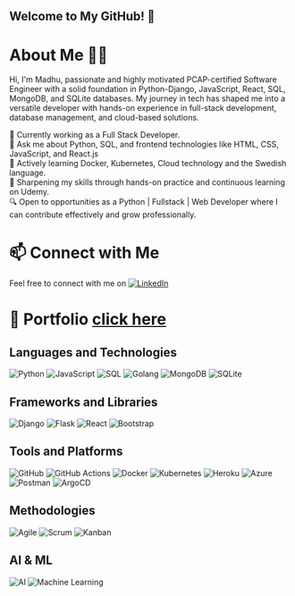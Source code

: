 ## Welcome to My GitHub!  👋

# About Me 👩‍💻

Hi, I'm Madhu, passionate and highly motivated PCAP-certified Software Engineer with a solid foundation in Python-Django, JavaScript, React, SQL, MongoDB, and SQLite databases. My journey in tech has shaped me into a versatile developer with hands-on experience in full-stack development, database management, and cloud-based solutions.

🌱 Currently working as a Full Stack Developer. <br>
💬 Ask me about Python, SQL, and frontend technologies like HTML, CSS, JavaScript, and React.js <br>
🚀 Actively learning Docker, Kubernetes, Cloud technology and the Swedish language. <br>
🎯 Sharpening my skills through hands-on practice and continuous learning on Udemy. <br>
🔍 Open to opportunities as a Python | Fullstack | Web Developer where I can contribute effectively and grow professionally. <br>

# 📫 Connect with Me
Feel free to connect with me on [![LinkedIn](https://img.shields.io/badge/LinkedIn-blue?logo=linkedin&logoColor=white)](https://www.linkedin.com/in/madhu-priyadarshni-ojha-169a1a22/)

# 💼 Portfolio  [click here](https://madhupojha.github.io/portfolio/)

## Languages and Technologies
![Python](https://img.shields.io/badge/Python-blue?logo=python&logoColor=white)
![JavaScript](https://img.shields.io/badge/JavaScript-yellow?logo=javascript&logoColor=white)
![SQL](https://img.shields.io/badge/SQL-blue?logo=sqlite&logoColor=white)
![Golang](https://img.shields.io/badge/Golang-blue?logo=go&logoColor=white)
![MongoDB](https://img.shields.io/badge/MongoDB-green?logo=mongodb&logoColor=white)
![SQLite](https://img.shields.io/badge/SQLite-blue?logo=sqlite&logoColor=white)

## Frameworks and Libraries
![Django](https://img.shields.io/badge/Django-green?logo=django&logoColor=white)
![Flask](https://img.shields.io/badge/Flask-blue?logo=flask&logoColor=white)
![React](https://img.shields.io/badge/React-blue?logo=react&logoColor=white)
![Bootstrap](https://img.shields.io/badge/Bootstrap-purple?logo=bootstrap&logoColor=white)

## Tools and Platforms
![GitHub](https://img.shields.io/badge/GitHub-black?logo=github&logoColor=white)
![GitHub Actions](https://img.shields.io/badge/GitHub_Actions-blue?logo=githubactions&logoColor=white)
![Docker](https://img.shields.io/badge/Docker-blue?logo=docker&logoColor=white)
![Kubernetes](https://img.shields.io/badge/Kubernetes-blue?logo=kubernetes&logoColor=white)
![Heroku](https://img.shields.io/badge/Heroku-purple?logo=heroku&logoColor=white)
![Azure](https://img.shields.io/badge/Azure-blue?logo=microsoft-azure&logoColor=white)
![Postman](https://img.shields.io/badge/Postman-orange?logo=postman&logoColor=white)
![ArgoCD](https://img.shields.io/badge/ArgoCD-blue?logo=argocd&logoColor=white)

## Methodologies
![Agile](https://img.shields.io/badge/Agile-green?logo=agile&logoColor=white)
![Scrum](https://img.shields.io/badge/Scrum-blue?logo=scrum&logoColor=white)
![Kanban](https://img.shields.io/badge/Kanban-green?logo=kanban&logoColor=white)

## AI & ML
![AI](https://img.shields.io/badge/AI-blue?logo=ai&logoColor=white)
![Machine Learning](https://img.shields.io/badge/Machine_Learning-blue?logo=machinelearning&logoColor=white)


